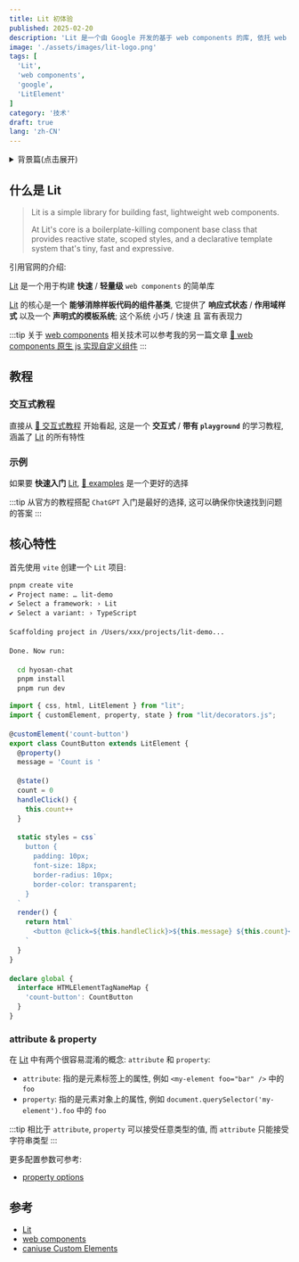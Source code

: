 ```yaml
---
title: Lit 初体验
published: 2025-02-20
description: 'Lit 是一个由 Google 开发的基于 web components 的库, 依托 web components 计数, 可以在任意前端项目中使用(vue / react / angular / ...)'
image: './assets/images/lit-logo.png'
tags: [
  'Lit',
  'web components',
  'google',
  'LitElement'
]
category: '技术'
draft: true
lang: 'zh-CN'
---
```


<details>
<summary>背景篇(点击展开)</summary>

## 缘起

最近接到了一个新需求, 要开发一个与 `AI` 进行对话的 `demo`(组件), 类似于 [chatgpt 网页版](https://chat.openai.com), 需要满足以下条件:
- 要 **在现有框架(`vue3` / `ant-design-vue@3`)中使用**
- 既要可以单独部署(**单页面**), 又要能作为 **组件** 集成到现有项目
- 因为要在现有项目中引入(嵌入), 所以尽量不引入过大的依赖, 保持 **轻量**
- 需求还未确定, 要有 **良好的扩展性**
- 未来可能在使用其他技术栈(例如 `vue2` / `react` / `angular`)的项目中使用, 需要有 **良好的兼容性**

其实在开源社区已经有非常多的 [chat ui](https://github.com/search?q=chat+ui&ref=opensearch&type=repositories), 但基本都是单独的项目, **无法作为组件引入**, *似乎每个项目都立志的成为独具一格的产品*

阿里的 [ant-design-x](https://x.ant.design/index-cn) 有 `vue` 版本 [ant-design-vue-x](https://github.com/wzc520pyfm/ant-design-x-vue), 它是一个成熟的组件库, 看起来满足我们的要求, 但它依赖于 `ant-design-vue@4`, 我们的项目中使用的是 `ant-design-vue@3`, 所以引入就报错了, 只能通过 `iframe` 的方式引入 😭

::github{repo="wzc520pyfm/ant-design-x-vue"}

## 前言
经过一番苦寻, 终于找到了一个名为 [deepchat](https://deepchat.dev/) 的项目, 它基于 **web components** 创建, 所以与前端基础框架无关, 更与组件库无关, 你甚至可以在纯 `html+css+js` 项目中使用它

::github{repo="OvidijusParsiunas/deep-chat"}

将其引入到 `vue` 项目中, 发现可以正常使用, 非常 `nice` 😎, 关于 `vue` 的 [web components](https://developer.mozilla.org/zh-CN/docs/Web/API/Web_components) 兼容性, 可参考我的另一篇文章 [vue & web components](../web-components/#vue--web-components)

---

![](./assets/images/web-components.webp)

久闻 [web components](https://developer.mozilla.org/zh-CN/docs/Web/API/Web_components) 大名, 之前工作中并未接触到它, 如今看到它无敌的兼容性, 留下了激动地泪水 😭; 在各种框架与库中兜兜转转, 最终回到了前端原生技术

前端技术更新迭代这么多年, 新技术和新框架层出不穷, 生态割裂严重:
- 基础组件的开发者有时不得不为每个 **前端框架** 都做一个 `adapter`(`@xxx/vue` / `@xxx/react`  / `@xxx/angular`)
- 甚至为每个 **框架的不同版本** 做兼容性处理(`vue2` 和 `vue3`)
- 像 [ant-design-vue-x](https://github.com/wzc520pyfm/ant-design-x-vue) 这样与组件库绑定的组件库, 甚至无法为 **组件库的其他版本** 提供支持

</details>

## 什么是 Lit
> Lit is a simple library for building fast, lightweight web components.
>
> At Lit's core is a boilerplate-killing component base class that provides reactive state, scoped styles, and a declarative template system that's tiny, fast and expressive.

引用官网的介绍:

[Lit](https://lit.dev) 是一个用于构建 **快速** / **轻量级** `web components` 的简单库

[Lit](https://lit.dev) 的核心是一个 **能够消除样板代码的组件基类**, 它提供了 **响应式状态** / **作用域样式** 以及一个 **声明式的模板系统**; 这个系统 小巧 / 快速 且 富有表现力

:::tip
关于 [web components](https://developer.mozilla.org/zh-CN/docs/Web/API/Web_components) 相关技术可以参考我的另一篇文章 [🔗 web components 原生 js 实现自定义组件](./web-components.md)
:::

## 教程

### 交互式教程
直接从 <a href="https://lit.dev/learn/#filter=tutorial" target="_blank">🔗 交互式教程</a> 开始看起, 这是一个 **交互式** / **带有 `playground`** 的学习教程, 涵盖了 [Lit](https://lit.dev) 的所有特性

### 示例
如果要 **快速入门** [Lit](https://lit.dev), <a href="https://lit.dev/playground/#sample=examples/hello-world" target="_blank">🔗 examples</a> 是一个更好的选择

:::tip
从官方的教程搭配 `ChatGPT` 入门是最好的选择, 这可以确保你快速找到问题的答案
:::

## 核心特性

首先使用 `vite` 创建一个 `Lit` 项目:

```bash
pnpm create vite
✔ Project name: … lit-demo
✔ Select a framework: › Lit
✔ Select a variant: › TypeScript

Scaffolding project in /Users/xxx/projects/lit-demo...

Done. Now run:

  cd hyosan-chat
  pnpm install
  pnpm run dev

```

```typescript
import { css, html, LitElement } from "lit";
import { customElement, property, state } from "lit/decorators.js";

@customElement('count-button')
export class CountButton extends LitElement {
  @property()
  message = 'Count is '

  @state()
  count = 0
  handleClick() {
    this.count++
  }

  static styles = css`
    button {
      padding: 10px;
      font-size: 18px;
      border-radius: 10px;
      border-color: transparent;
    }
  `
  render() {
    return html`
      <button @click=${this.handleClick}>${this.message} ${this.count}</button>
    `
  }
}

declare global {
  interface HTMLElementTagNameMap {
    'count-button': CountButton
  }
}
```

### attribute & property
在 [Lit](https://lit.dev) 中有两个很容易混淆的概念: `attribute` 和 `property`:

- `attribute`: 指的是元素标签上的属性, 例如 `<my-element foo="bar" />` 中的 `foo`
- `property`: 指的是元素对象上的属性, 例如 `document.querySelector('my-element').foo` 中的 `foo`

:::tip
相比于 `attribute`, `property` 可以接受任意类型的值, 而 `attribute` 只能接受字符串类型
:::

更多配置参数可参考:
- [property options](https://lit.dev/docs/components/properties/#property-options)

## 参考
- [Lit](https://lit.dev)
- [web components](https://developer.mozilla.org/zh-CN/docs/Web/API/Web_components)
- [caniuse Custom Elements](https://caniuse.com/?search=web%20components)
